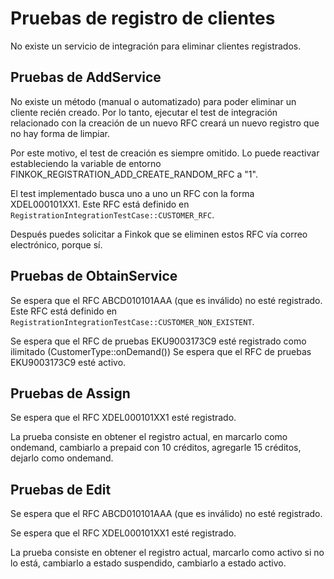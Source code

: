 # Pruebas de registro de clientes

No existe un servicio de integración para eliminar clientes registrados.

## Pruebas de AddService

No existe un método (manual o automatizado) para poder eliminar un cliente recién creado.
Por lo tanto, ejecutar el test de integración relacionado con la creación de un nuevo RFC
creará un nuevo registro que no hay forma de limpiar.

Por este motivo, el test de creación es siempre omitido. Lo puede reactivar estableciendo la
variable de entorno FINKOK_REGISTRATION_ADD_CREATE_RANDOM_RFC a "1".

El test implementado busca uno a uno un RFC con la forma XDEL000101XX1.
Este RFC está definido en `RegistrationIntegrationTestCase::CUSTOMER_RFC`.

Después puedes solicitar a Finkok que se eliminen estos RFC vía correo electrónico, porque sí.

## Pruebas de ObtainService

Se espera que el RFC ABCD010101AAA (que es inválido) no esté registrado.
Este RFC está definido en `RegistrationIntegrationTestCase::CUSTOMER_NON_EXISTENT`.

Se espera que el RFC de pruebas EKU9003173C9 esté registrado como ilimitado (CustomerType::onDemand())
Se espera que el RFC de pruebas EKU9003173C9 esté activo.

## Pruebas de Assign

Se espera que el RFC XDEL000101XX1 esté registrado.

La prueba consiste en obtener el registro actual, en marcarlo como ondemand,
cambiarlo a prepaid con 10 créditos, agregarle 15 créditos, dejarlo como ondemand.

## Pruebas de Edit

Se espera que el RFC ABCD010101AAA (que es inválido) no esté registrado.

Se espera que el RFC XDEL000101XX1 esté registrado.

La prueba consiste en obtener el registro actual, marcarlo como activo si no lo está,
cambiarlo a estado suspendido, cambiarlo a estado activo.
